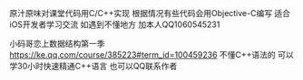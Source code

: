 
原汁原味对课堂代码用C/C++实现 根据情况有些代码会用Objective-C编写 适合iOS开发者学习交流 
如遇到不懂地方 加本人QQ1060545231 

小码哥恋上数据结构第一季
https://ke.qq.com/course/385223#term_id=100459236
不懂C++语法的 可以学30小时快速精通C++语言 也可以QQ联系作者
